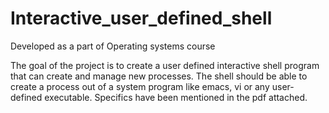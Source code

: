 # Interactive_user_defined_shell
Developed as a part of Operating systems course 

The goal of the project is to create a user defined interactive shell program that can create and manage new processes. The shell should be able to create a process out of a system program like emacs, vi or any user-defined executable. Specifics have been mentioned in the pdf attached. 


